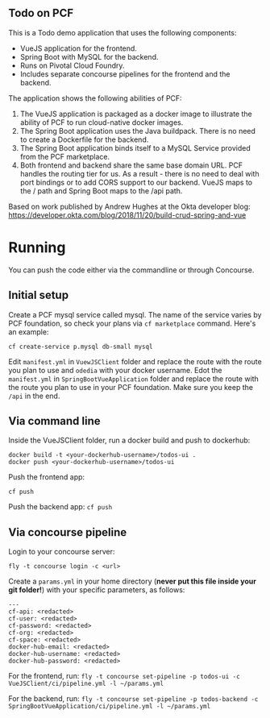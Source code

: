 Todo on PCF
-----------

This is a Todo demo application that uses the following components:
- VueJS application for the frontend.
- Spring Boot with MySQL for the backend.
- Runs on Pivotal Cloud Foundry.
- Includes separate concourse pipelines for the frontend and the backend.

The application shows the following abilities of PCF:
1. The VueJS application is packaged as a docker image to illustrate the ability of PCF to run cloud-native docker images.
2. The Spring Boot application uses the Java buildpack. There is no need to create a Dockerfile for the backend.
3. The Spring Boot application binds itself to a MySQL Service provided from the PCF marketplace. 
4. Both frontend and backend share the same base domain URL. PCF handles the routing tier for us. As a result - there is no need to deal with port bindings or to add CORS support to our backend. VueJS maps to the / path and Spring Boot maps to the /api path.

Based on work published by Andrew Hughes at the Okta developer blog: https://developer.okta.com/blog/2018/11/20/build-crud-spring-and-vue

# Running

You can push the code either via the commandline or through Concourse.

Initial setup
-------------

Create a PCF mysql service called mysql. The name of the service varies by PCF foundation, so check your plans via `cf marketplace` command. Here's an example:

`cf create-service p.mysql db-small mysql`

Edit `manifest.yml` in `VuewJSClient` folder and replace the route with the route you plan to use and `odedia` with your docker username.
Edot the `manifest.yml` in `SpringBootVueApplication` folder and replace the route with the route you plan to use in your PCF foundation. Make sure you keep the `/api` in the end.

Via command line
----------------

Inside the VueJSClient folder, run a docker build and push to dockerhub:

```
docker build -t <your-dockerhub-username>/todos-ui .
docker push <your-dockerhub-username>/todos-ui
```

Push the frontend app:

`cf push`


Push the backend app:
`cf push`


Via concourse pipeline
----------------------

Login to your concourse server:

`fly -t concourse login -c <url>`

Create a `params.yml` in your home directory (**never put this file inside your git folder!**) with your specific parameters, as follows:
```
---
cf-api: <redacted>
cf-user: <redacted>
cf-password: <redacted>
cf-org: <redacted>
cf-space: <redacted>
docker-hub-email: <redacted>
docker-hub-username: <redacted>
docker-hub-password: <redacted>
```

For the frontend, run:
`fly -t concourse set-pipeline -p todos-ui -c VueJSClient/ci/pipeline.yml -l ~/params.yml`

For the backend, run:
`fly -t concourse set-pipeline -p todos-backend -c SpringBootVueApplication/ci/pipeline.yml -l ~/params.yml`
